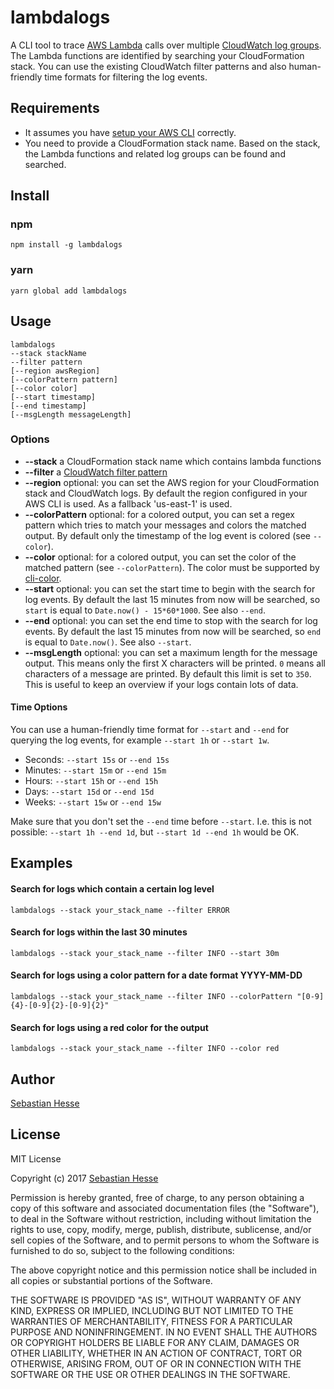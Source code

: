 # lambdalogs
A CLI tool to trace [AWS Lambda](https://aws.amazon.com/lambda/) calls over multiple
[CloudWatch log groups](http://docs.aws.amazon.com/AmazonCloudWatch/latest/logs/CloudWatchLogsConcepts.html).
The Lambda functions are identified by searching your CloudFormation stack. You can use the existing CloudWatch filter patterns and also
human-friendly time formats for filtering the log events.


## Requirements
* It assumes you have [setup your AWS CLI](http://docs.aws.amazon.com/cli/latest/userguide/installing.html) correctly.
* You need to provide a CloudFormation stack name. Based on the stack, the Lambda functions and related log groups can be found and searched.


## Install

### npm
```
npm install -g lambdalogs
```

### yarn

```
yarn global add lambdalogs
```


## Usage

```
lambdalogs
--stack stackName
--filter pattern
[--region awsRegion]
[--colorPattern pattern]
[--color color] 
[--start timestamp] 
[--end timestamp] 
[--msgLength messageLength]
```

### Options
* **--stack** a CloudFormation stack name which contains lambda functions
* **--filter** a [CloudWatch filter pattern](http://docs.aws.amazon.com/AmazonCloudWatch/latest/logs/FilterAndPatternSyntax.html)
* **--region** optional: you can set the AWS region for your CloudFormation stack and CloudWatch logs. By default the region configured in your AWS CLI is used. As a fallback 'us-east-1' is used.
* **--colorPattern** optional: for a colored output, you can set a regex pattern which tries to match your messages and colors the matched output. By default only the timestamp of the log event is colored (see `--color`).
* **--color** optional: for a colored output, you can set the color of the matched pattern (see `--colorPattern`). The color must be supported by [cli-color](https://www.npmjs.com/package/cli-color).
* **--start** optional: you can set the start time to begin with the search for log events. By default the last 15 minutes from now will be searched, so `start` is equal to `Date.now() - 15*60*1000`. See also `--end`.
* **--end** optional: you can set the end time to stop with the search for log events. By default the last 15 minutes from now will be searched, so `end` is equal to `Date.now()`. See also `--start`.
* **--msgLength** optional: you can set a maximum length for the message output. This means only the first X characters will be printed. `0` means all characters of a message are printed. By default this limit is set to `350`. This is useful to keep an overview if your logs contain lots of data.


#### Time Options

You can use a human-friendly time format for `--start` and `--end` for querying the log events, for example `--start 1h` or `--start 1w`.

* Seconds: `--start 15s` or `--end 15s`
* Minutes: `--start 15m` or `--end 15m`
* Hours: `--start 15h` or `--end 15h`
* Days: `--start 15d` or `--end 15d`
* Weeks: `--start 15w` or `--end 15w`

Make sure that you don't set the `--end` time before `--start`. I.e. this is not possible: `--start 1h --end 1d`, but `--start 1d --end 1h` would be OK.


## Examples

#### Search for logs which contain a certain log level
```
lambdalogs --stack your_stack_name --filter ERROR
```


#### Search for logs within the last 30 minutes
```
lambdalogs --stack your_stack_name --filter INFO --start 30m
```


#### Search for logs using a color pattern for a date format YYYY-MM-DD
```
lambdalogs --stack your_stack_name --filter INFO --colorPattern "[0-9]{4}-[0-9]{2}-[0-9]{2}"
```


#### Search for logs using a red color for the output
```
lambdalogs --stack your_stack_name --filter INFO --color red
```


## Author

[Sebastian Hesse](https://www.sebastianhesse.de)


## License

MIT License

Copyright (c) 2017 [Sebastian Hesse](https://www.sebastianhesse.de)

Permission is hereby granted, free of charge, to any person obtaining a copy
of this software and associated documentation files (the "Software"), to deal
in the Software without restriction, including without limitation the rights
to use, copy, modify, merge, publish, distribute, sublicense, and/or sell
copies of the Software, and to permit persons to whom the Software is
furnished to do so, subject to the following conditions:

The above copyright notice and this permission notice shall be included in all
copies or substantial portions of the Software.

THE SOFTWARE IS PROVIDED "AS IS", WITHOUT WARRANTY OF ANY KIND, EXPRESS OR
IMPLIED, INCLUDING BUT NOT LIMITED TO THE WARRANTIES OF MERCHANTABILITY,
FITNESS FOR A PARTICULAR PURPOSE AND NONINFRINGEMENT. IN NO EVENT SHALL THE
AUTHORS OR COPYRIGHT HOLDERS BE LIABLE FOR ANY CLAIM, DAMAGES OR OTHER
LIABILITY, WHETHER IN AN ACTION OF CONTRACT, TORT OR OTHERWISE, ARISING FROM,
OUT OF OR IN CONNECTION WITH THE SOFTWARE OR THE USE OR OTHER DEALINGS IN THE
SOFTWARE.